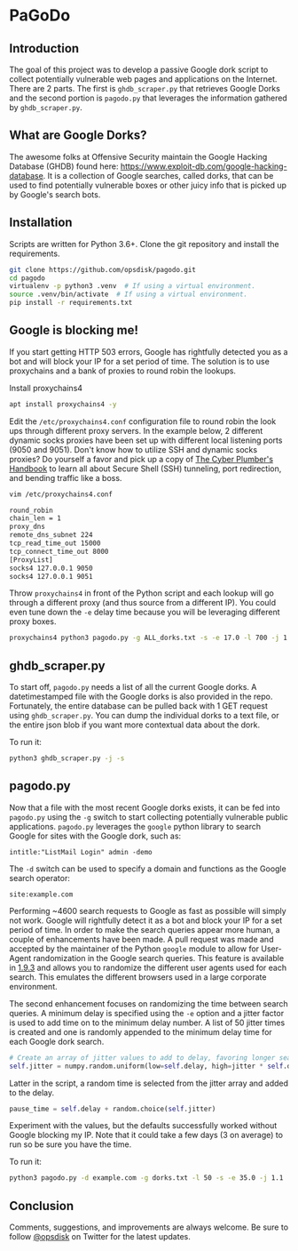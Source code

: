 # PaGoDo

## Introduction

The goal of this project was to develop a passive Google dork script to collect potentially vulnerable web pages and
applications on the Internet.  There are 2 parts.  The first is `ghdb_scraper.py` that retrieves Google Dorks and the
second portion is `pagodo.py` that leverages the information gathered by `ghdb_scraper.py`.

## What are Google Dorks?

The awesome folks at Offensive Security maintain the Google Hacking Database (GHDB) found here:
<https://www.exploit-db.com/google-hacking-database>.  It is a collection of Google searches, called dorks, that can be
used to find potentially vulnerable boxes or other juicy info that is picked up by Google's search bots.  

## Installation

Scripts are written for Python 3.6+.  Clone the git repository and install the requirements.

```bash
git clone https://github.com/opsdisk/pagodo.git
cd pagodo
virtualenv -p python3 .venv  # If using a virtual environment.
source .venv/bin/activate  # If using a virtual environment.
pip install -r requirements.txt
```

## Google is blocking me!

If you start getting HTTP 503 errors, Google has rightfully detected you as a bot and will block your IP for a set
period of time.  The solution is to use proxychains and a bank of proxies to round robin the lookups.

Install proxychains4

```bash
apt install proxychains4 -y
```

Edit the `/etc/proxychains4.conf` configuration file to round robin the look ups through different proxy servers.  In
the example below, 2 different dynamic socks proxies have been set up with different local listening ports
(9050 and 9051).  Don't know how to utilize SSH and dynamic socks proxies?  Do yourself a favor and pick up a copy of
[The Cyber Plumber's Handbook](https://cph.opsdisk.com) to learn all about Secure Shell (SSH) tunneling, port
redirection, and bending traffic like a boss.

```bash
vim /etc/proxychains4.conf
```

```bash
round_robin
chain_len = 1
proxy_dns
remote_dns_subnet 224
tcp_read_time_out 15000
tcp_connect_time_out 8000
[ProxyList]
socks4 127.0.0.1 9050
socks4 127.0.0.1 9051
```

Throw `proxychains4` in front of the Python script and each lookup will go through a different proxy (and thus source
from a different IP).  You could even tune down the `-e` delay time because you will be leveraging different proxy boxes.

```bash
proxychains4 python3 pagodo.py -g ALL_dorks.txt -s -e 17.0 -l 700 -j 1.1
```

## ghdb_scraper.py

To start off, `pagodo.py` needs a list of all the current Google dorks.  A datetimestamped file with the Google dorks is
also provided in the repo.  Fortunately, the entire database can be pulled back with 1 GET request using
`ghdb_scraper.py`.  You can dump the individual dorks to a text file, or the entire json blob if you want more
contextual data about the dork.

To run it:

```bash
python3 ghdb_scraper.py -j -s
```

## pagodo.py

Now that a file with the most recent Google dorks exists, it can be fed into `pagodo.py` using the `-g` switch to start
collecting potentially vulnerable public applications.  `pagodo.py` leverages the `google` python library to search
Google for sites with the Google dork, such as:

```none
intitle:"ListMail Login" admin -demo
```

The `-d` switch can be used to specify a domain and functions as the Google search operator:

```none
site:example.com
```

Performing ~4600 search requests to Google as fast as possible will simply not work.  Google will rightfully detect it
as a bot and block your IP for a set period of time.  In order to make the search queries appear more human, a couple of
enhancements have been made.  A pull request was made and accepted by the maintainer of the Python `google` module to
allow for User-Agent randomization in the Google search queries.  This feature is available in
[1.9.3](https://pypi.python.org/pypi/google) and allows you to randomize the different user agents used for each search.
This emulates the different browsers used in a large corporate environment.

The second enhancement focuses on randomizing the time between search queries.  A minimum delay is specified using the
`-e` option and a jitter factor is used to add time on to the minimum delay number. A list of 50 jitter times is created
and one is randomly appended to the minimum delay time for each Google dork search.

```python
# Create an array of jitter values to add to delay, favoring longer search times.
self.jitter = numpy.random.uniform(low=self.delay, high=jitter * self.delay, size=(50,))
```

Latter in the script, a random time is selected from the jitter array and added to the delay.

```python
pause_time = self.delay + random.choice(self.jitter)
```

Experiment with the values, but the defaults successfully worked without Google blocking my IP.  Note that it could take
a few days (3 on average) to run so be sure you have the time.

To run it:

```bash
python3 pagodo.py -d example.com -g dorks.txt -l 50 -s -e 35.0 -j 1.1
```

## Conclusion

Comments, suggestions, and improvements are always welcome.  Be sure to follow [@opsdisk](https://twitter.com/opsdisk)
on Twitter for the latest updates.
